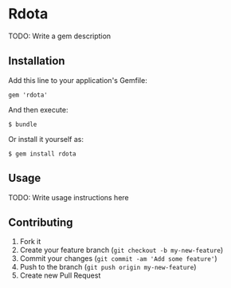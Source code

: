 # Rdota

TODO: Write a gem description

## Installation

Add this line to your application's Gemfile:

    gem 'rdota'

And then execute:

    $ bundle

Or install it yourself as:

    $ gem install rdota

## Usage

TODO: Write usage instructions here

## Contributing

1. Fork it
2. Create your feature branch (`git checkout -b my-new-feature`)
3. Commit your changes (`git commit -am 'Add some feature'`)
4. Push to the branch (`git push origin my-new-feature`)
5. Create new Pull Request
